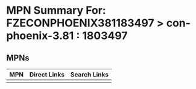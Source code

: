 



# MPN Summary For: FZECONPHOENIX381183497 > con-phoenix-3.81 : 1803497

## MPNs
  

|MPN|Direct Links|Search Links|
| :--- | :--- | :--- |
||||
